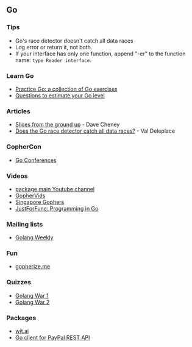 ## Go

### Tips

- Go's race detector doesn't catch all data races
- Log error or return it, not both.
- If your interface has only one function, append "-er" to the function name: `type Reader interface`.

### Learn Go

- [Practice Go: a collection of Go exercises](https://github.com/plutov/practice-go)
- [Questions to estimate your Go level](https://github.com/logpacker/go-questions)

### Articles

- [Slices from the ground up](https://dave.cheney.net/2018/07/12/slices-from-the-ground-up) - Dave Cheney
- [Does the Go race detector catch all data races?](https://medium.com/@val_deleplace/does-the-race-detector-catch-all-data-races-1afed51d57fb) - Val Deleplace

### GopherCon

- [Go Conferences](https://github.com/golang/go/wiki/Conferences)

### Videos

- [package main Youtube channel](https://www.youtube.com/packagemain)
- [GopherVids](https://gophervids.appspot.com/)
- [Singapore Gophers](https://www.youtube.com/channel/UCazkIMpjghmT8fugD1WF_DQ)
- [JustForFunc: Programming in Go](https://www.youtube.com/channel/UC_BzFbxG2za3bp5NRRRXJSw)

### Mailing lists

- [Golang Weekly](https://golangweekly.com/)

### Fun

- [gopherize.me](https://gopherize.me/)

### Quizzes

- [Golang War 1](https://logpacker.com/blog/the-first-golang-war)
- [Golang War 2](https://logpacker.com/blog/the-second-golang-war)

### Packages

- [wit.ai](https://github.com/plutov/wit.ai)
- [Go client for PayPal REST API](https://github.com/logpacker/PayPal-Go-SDK)